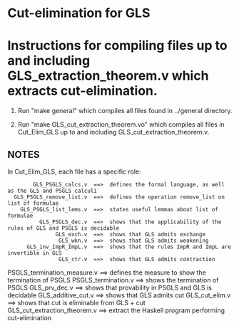 # Cut-elimination for GLS

Instructions for compiling files up to and including GLS_extraction_theorem.v which extracts cut-elimination.
=========================================================================================

1. Run "make general" which compiles all files found in ../general directory.

2. Run "make GLS_cut_extraction_theorem.vo" which compiles all files in Cut_Elim_GLS up to and including GLS_cut_extraction_theorem.v.


NOTES
-----

In Cut_Elim_GLS, each file has a specific role:

            GLS_PSGLS_calcs.v  ==>  defines the formal language, as well as the GLS and PSGLS calculi
      GLS_PSGLS_remove_list.v  ==>  defines the operation remove_list on list of formulae
        GLS_PSGLS_list_lems.v  ==>  states useful lemmas about list of formulae
              GLS_PSGLS_dec.v  ==>  shows that the applicability of the rules of GLS and PSGLS is decidable
                   GLS_exch.v  ==>  shows that GLS admits exchange
                    GLS_wkn.v  ==>  shows that GLS admits weakening
          GLS_inv_ImpR_ImpL.v  ==>  shows that the rules ImpR and ImpL are invertible in GLS
                    GLS_ctr.v  ==>  shows that GLS admits contraction
  PSGLS_termination_measure.v  ==>  defines the measure to show the termination of PSGLS
          PSGLS_termination.v  ==>  shows the termination of PSGLS
                GLS_prv_dec.v  ==>  shows that provability in PSGLS and GLS is decidable 
           GLS_additive_cut.v  ==>  shows that GLS admits cut
               GLS_cut_elim.v  ==>  shows that cut is eliminable from GLS + cut
 GLS_cut_extraction_theorem.v  ==>  extract the Haskell program performing cut-elimination
